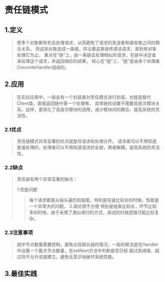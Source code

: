 # 责任链模式
## 1.定义
> 使多个对象都有机会处理请求，从而避免了请求的发送者和接收者之间的耦合关系。
> 将这些对象连成一条链，并沿着这条链传递该请求，直到有对象处理它为止。
> 重点在“链“上，由一条链去处理相似的请求，在链中决定谁来处理这个请求，并返回相应的结果。
> 核心在“链”上，“链”是由多个处理者ConcreteHandler组成的。
## 2.应用
> 在实际应用中，一般会有一个封装类对责任模式进行封装，也就是替代Client类，直接返回链中第一个处理者，
> 具体链的设置不需要高层次模块关系。这样，更简化了高层次模块的调用，减少模块间的耦合，提高系统的灵活性。
### 2.1优点
> 责任链模式非常显著的优点就是将请求和处理分开。
> 请求者可以不用知道是谁处理的，处理者可以不用知道请求的全貌，两者解耦，提高系统的灵活性。
### 2.2缺点
> 责任链有两个非常显著的缺点：
> 
> 1.性能问题
>> 每个请求都是从链头遍历到链尾，特别是在链比较长的时候，性能是一个非常大的问题。
> 2.调式很不方便
>> 特别是链条比较长，环节比较多的时候，由于采用了类似递归的方式，调试的时候逻辑可能比较复杂。
### 2.3注意事项
> 链中节点数量需要控制，避免出现超长链的情况，一般的做法是在Handler中设置一个最大节点数量，在setNext方法中判断是否已经
> 超过其阈值，超过则不允许该链建立，避免无意识地破坏系统性能。
## 3.最佳实践
